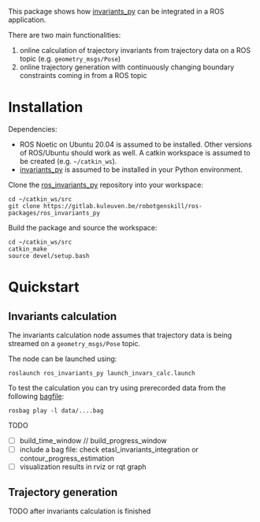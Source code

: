 This package shows how [invariants_py](https://github.com/trajectory-invariants/invariants_py) can be integrated in a ROS application. 

There are two main functionalities:

1. online calculation of trajectory invariants from trajectory data on a ROS topic (e.g. `geometry_msgs/Pose`)
1. online trajectory generation with continuously changing boundary constraints coming in from a ROS topic

# Installation

Dependencies:
- ROS Noetic on Ubuntu 20.04 is assumed to be installed. Other versions of ROS/Ubuntu should work as well. A catkin workspace is assumed to be created (e.g. `~/catkin_ws`).
- [invariants_py](https://github.com/trajectory-invariants/invariants_py) is assumed to be installed in your Python environment.

Clone the [ros_invariants_py](https://gitlab.kuleuven.be/robotgenskill/ros-packages/ros_invariants_py) repository into your workspace:
```shell
cd ~/catkin_ws/src
git clone https://gitlab.kuleuven.be/robotgenskill/ros-packages/ros_invariants_py
```

Build the package and source the workspace:
```shell
cd ~/catkin_ws/src
catkin_make
source devel/setup.bash
```

# Quickstart

## Invariants calculation

The invariants calculation node assumes that trajectory data is being streamed on a `geometry_msgs/Pose` topic.

The node can be launched using:

```shell
roslaunch ros_invariants_py launch_invars_calc.launch
```

To test the calculation you can try using prerecorded data from the following [bagfile](https://wiki.ros.org/rosbag):

```shell
rosbag play -l data/....bag
```

TODO
- [ ] build_time_window // build_progress_window 
- [ ] include a bag file: check etasl_invariants_integration or contour_progress_estimation
- [ ] visualization results in rviz or rqt graph

## Trajectory generation

TODO after invariants calculation is finished
